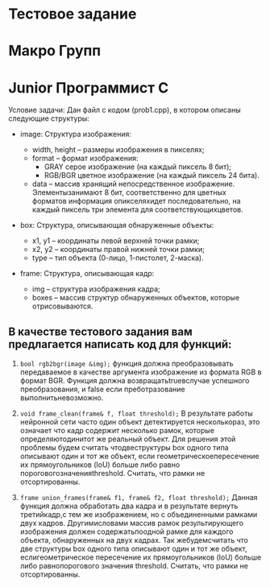 # Тестовое задание
# Макро Групп
# Junior Программист С 

Условие задачи:
Дан файл с кодом (prob1.cpp), в котором описаны следующие структуры:
- image: Структура изображения: 
    + width, height – размеры изображения в пикселях; 
    + format – формат изображения:
        + GRAY серое изображение (на каждый пиксель 8 бит);
        + RGB/BGR цветное изображение (на каждый пиксель 24 бита). 
    + data – массив хранящий непосредственное изображение. Элементызанимают 8 бит, соответственно для цветных форматов информация опикселяхидет последовательно, на каждый пиксель три элемента для соответствующихцветов. 
  
- box: Структура, описывающая обнаруженные объекты: 
    + x1, y1 – координаты левой верхней точки рамки; 
    + x2, y2 – координаты правой нижней точки рамки; 
    + type – тип объекта (0-лицо, 1-пистолет, 2-маска). 
  
- frame: Структура, описывающая кадр: 
    + img – структура изображения кадра; 
    + boxes – массив структур обнаруженных объектов, которые отрисовываются. 
  
## В качестве тестового задания вам предлагается написать код для функций:
1. ``` bool rgb2bgr(image &img); ```
функция должна преобразовывать передаваемое в качестве аргумента изображение из формата RGB в формат BGR. Функция должна возвращатьtrueвслучае успешного преобразования, и false если преботразование выполнитьневозможно.

2. ``` void frame_clean(frame& f, float threshold); ```
В результате работы нейронной сети часто один объект детектируется несколькораз, это означает что кадр содержит несколько рамок, которые определяютодинитот же реальный объект. Для решения этой проблемы будем считать чтодвеструктуры box одного типа описывают один и тот же объект, если геометрическоепересечение их прямоугольников (IoU) больше либо равно пороговогозначенияthreshold. Считать, что рамки не отсортированны.

3. ``` frame union_frames(frame& f1, frame& f2, float threshold); ```
Данная функция должна обработать два кадра и в результате вернуть третийкадр,с тем же изображением, но с объединенными рамками двух кадров. Другимисловами массив рамок результирующего изображения должен содержатьпоодной рамке для каждого объекта, обнаруженных на двух кадрах. Так жебудемсчитать что две структуры box одного типа описывают один и тот же объект, еслигеометрическое пересечение их прямоугольников (IoU) больше либо равнопорогового значения threshold. Считать, что рамки не отсортированны.
